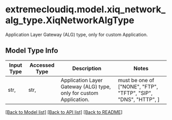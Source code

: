 # extremecloudiq.model.xiq_network_alg_type.XiqNetworkAlgType

Application Layer Gateway (ALG) type, only for custom Application.

## Model Type Info
Input Type | Accessed Type | Description | Notes
------------ | ------------- | ------------- | -------------
str,  | str,  | Application Layer Gateway (ALG) type, only for custom Application. | must be one of ["NONE", "FTP", "TFTP", "SIP", "DNS", "HTTP", ] 

[[Back to Model list]](../../README.md#documentation-for-models) [[Back to API list]](../../README.md#documentation-for-api-endpoints) [[Back to README]](../../README.md)

